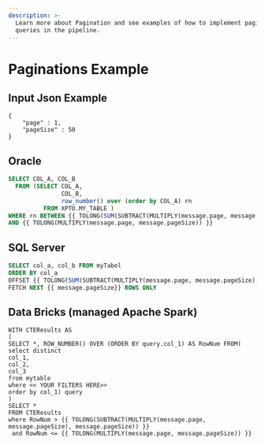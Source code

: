 ```yaml
---
description: >-
  Learn more about Pagination and see examples of how to implement paginated
  queries in the pipeline.
---
```


# Paginations Example

## **Input Json Example**

```
{
    "page" : 1,
    "pageSize" : 50
}
```

## **Oracle** <a href="#h_2750facf09" id="h_2750facf09"></a>

```sql
SELECT COL_A, COL_B
  FROM (SELECT COL_A,
               COL_B,
               row_number() over (order by COL_A) rn
          FROM XPTO.MY_TABLE )
WHERE rn BETWEEN {{ TOLONG(SUM(SUBTRACT(MULTIPLY(message.page, message.pageSize), message.pageSize), 1)) }}
AND {{ TOLONG(MULTIPLY(message.page, message.pageSize)) }}
```

## **SQL Server** <a href="#h_913678e9a1" id="h_913678e9a1"></a>

```sql
SELECT col_a, col_b FROM myTabel 
ORDER BY col_a  
OFFSET {{ TOLONG(SUM(SUBTRACT(MULTIPLY(message.page, message.pageSize), message.pageSize), 1)) }} ROWS 
FETCH NEXT {{ message.pageSize}} ROWS ONLY 
```

## Data Bricks (managed Apache Spark) <a href="#h_518bdfce52" id="h_518bdfce52"></a>

```sparql
WITH CTEResults AS 
( 
SELECT *, ROW_NUMBER() OVER (ORDER BY query.col_1) AS RowNum FROM( 
select distinct 
col_1, 
col_2, 
col_3 
from mytable 
where << YOUR FILTERS HERE>> 
order by col_1) query 
) 
SELECT * 
FROM CTEResults 
where RowNum > {{ TOLONG(SUBTRACT(MULTIPLY(message.page, message.pageSize), message.pageSize)) }} 
 and RowNum <= {{ TOLONG(MULTIPLY(message.page, message.pageSize)) }}
```
